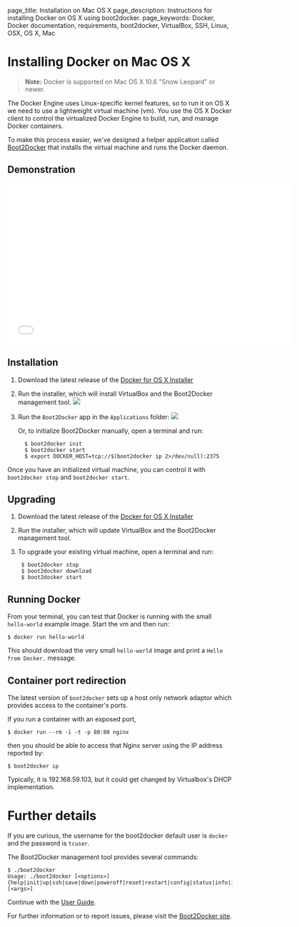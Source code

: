 page_title: Installation on Mac OS X
page_description: Instructions for installing Docker on OS X using boot2docker.
page_keywords: Docker, Docker documentation, requirements, boot2docker, VirtualBox, SSH, Linux, OSX, OS X, Mac

# Installing Docker on Mac OS X

> **Note:**
> Docker is supported on Mac OS X 10.6 "Snow Leopard" or newer.

The Docker Engine uses Linux-specific kernel features, so to run it on OS X
we need to use a lightweight virtual machine (vm).  You use the OS X Docker client to
control the virtualized Docker Engine to build, run, and manage Docker containers.

To make this process easier, we've designed a helper application called
[Boot2Docker](https://github.com/boot2docker/boot2docker) that installs the
virtual machine and runs the Docker daemon.

## Demonstration

<iframe width="640" height="360" src="//www.youtube.com/embed/wQsrKX4588U?rel=0" frameborder="0" allowfullscreen></iframe>

## Installation

1. Download the latest release of the [Docker for OS X Installer](
   https://github.com/boot2docker/osx-installer/releases)

2. Run the installer, which will install VirtualBox and the Boot2Docker management
   tool.
   ![](/installation/images/osx-installer.png)

3. Run the `Boot2Docker` app in the `Applications` folder:
   ![](/installation/images/osx-Boot2Docker-Start-app.png)

   Or, to initialize Boot2Docker manually, open a terminal and run:

	     $ boot2docker init
	     $ boot2docker start
	     $ export DOCKER_HOST=tcp://$(boot2docker ip 2>/dev/null):2375

Once you have an initialized virtual machine, you can control it with `boot2docker stop`
and `boot2docker start`.

## Upgrading

1. Download the latest release of the [Docker for OS X Installer](
   https://github.com/boot2docker/osx-installer/releases)

2. Run the installer, which will update VirtualBox and the Boot2Docker management
   tool.

3. To upgrade your existing virtual machine, open a terminal and run:

        $ boot2docker stop
        $ boot2docker download
        $ boot2docker start

## Running Docker

From your terminal, you can test that Docker is running with the small `hello-world` example image.
Start the vm and then run:

    $ docker run hello-world

This should download the very small `hello-world` image and print a `Hello from Docker.` message.

## Container port redirection

The latest version of `boot2docker` sets up a host only network adaptor which provides
access to the container's ports.

If you run a container with an exposed port,

    $ docker run --rm -i -t -p 80:80 nginx

then you should be able to access that Nginx server using the IP address reported by:

    $ boot2docker ip

Typically, it is 192.168.59.103, but it could get changed by Virtualbox's DHCP
implementation.

# Further details

If you are curious, the username for the boot2docker default user is `docker` and the password is `tcuser`.

The Boot2Docker management tool provides several commands:

    $ ./boot2docker
    Usage: ./boot2docker [<options>]
    {help|init|up|ssh|save|down|poweroff|reset|restart|config|status|info|ip|delete|download|version} [<args>]

Continue with the [User Guide](/userguide/).

For further information or to report issues, please visit the [Boot2Docker site](http://boot2docker.io).
